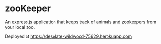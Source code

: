 # zooKeeper
An express.js application that keeps track of animals and zookeepers from your local zoo.

Deployed at https://desolate-wildwood-75629.herokuapp.com
